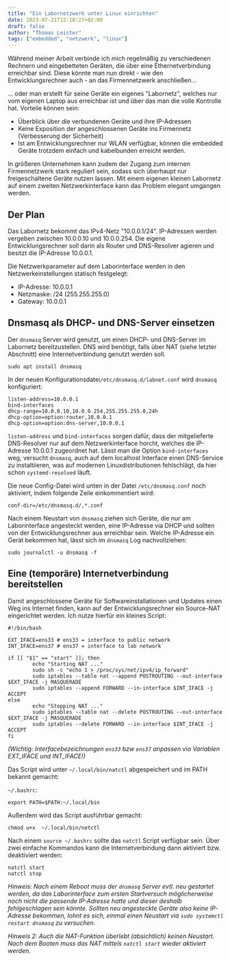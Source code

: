 ```yaml
---
title: "Ein Labornetzwerk unter Linux einrichten"
date: 2023-07-21T12:18:27+02:00
draft: false
author: "Thomas Leister"
tags: ["embedded", "netzwerk", "linux"]
---
```


Während meiner Arbeit verbinde ich mich regelmäßig zu verschiedenen Rechnern und eingebetteten Geräten, die über eine Ethernetverbindung erreichbar sind. Diese könnte man nun direkt - wie den Entwicklungsrechner auch - an das Firmennetzwerk anschließen...

... oder man erstellt für seine Geräte ein eigenes "Labornetz", welches nur vom eigenen Laptop aus erreichbar ist und über das man die volle Kontrolle hat. Vorteile können sein:

* Überblick über die verbundenen Geräte und ihre IP-Adressen
* Keine Exposition der angeschlossenen Geräte ins Firmennetz (Verbesserung der Sicherheit)
* Ist am Entwicklungsrechner nur WLAN verfügbar, können die embedded Geräte trotzdem einfach und kabelbunden erreicht werden.

In größeren Unternehmen kann zudem der Zugang zum internen Firmennetzwerk stark reguliert sein, sodass sich überhaupt nur freigeschaltene Geräte nutzen lassen. Mit einem eigenen kleinen Labornetz auf einem zweiten Netzwerkinterface kann das Problem elegant umgangen werden.

<!--more-->


## Der Plan

Das Labornetz bekommt das IPv4-Netz "10.0.0.1/24". IP-Adressen werden vergeben zwischen 10.0.0.10 und 10.0.0.254. Die eigene Entwicklungsrechner soll darin als Router und DNS-Resolver agieren und besitzt die IP-Adresse 10.0.0.1.

Die Netzwerkparameter auf dem Laborinterface werden in den Netzwerkeinstellungen statisch festgelegt:

* IP-Adresse: 10.0.0.1
* Netzmaske: /24 (255.255.255.0)
* Gateway: 10.0.0.1

## Dnsmasq als DHCP- und DNS-Server einsetzen

Der `dnsmasq` Server wird genutzt, um einen DHCP- und DNS-Server im Labornetz bereitzustellen. DNS wird benötigt, falls über NAT (siehe letzter Abschnitt) eine Internetverbindung genutzt werden soll.

	sudo apt install dnsmasq

In der neuen Konfigurationsdatei`/etc/dnsmasq.d/labnet.conf` wird `dnsmasq` konfiguriert:

	listen-address=10.0.0.1
	bind-interfaces
	dhcp-range=10.0.0.10,10.0.0.254,255.255.255.0,24h
	dhcp-option=option:router,10.0.0.1
	dhcp-option=option:dns-server,10.0.0.1

`listen-address` und `bind-interfaces` sorgen dafür, dass der mitgelieferte DNS-Resolver nur auf dem Netzwerkinterface horcht, welches die IP-Adresse 10.0.0.1 zugeordnet hat. Lässt man die Option `bind-interfaces` weg, versucht `dnsmasq`, auch auf dem localhost Interface einen DNS-Service zu instaltiieren, was auf modernen Linuxdistributionen fehlschlägt, da hier schon `systemd-resolved` läuft. 

Die neue Config-Datei wird unten in der Datei `/etc/dnsmasq.conf` noch aktiviert, indem folgende Zeile einkommentiert wird:

	conf-dir=/etc/dnsmasq.d/,*.conf

Nach einem Neustart von `dnsmasq` ziehen sich Geräte, die nur am Laborinterface angesteckt werden, eine IP-Adresse via DHCP und sollten von der Entwicklungsrechner aus erreichbar sein. Welche IP-Adresse ein Gerät bekommen hat, lässt sich im `dnsmasq` Log nachvollziehen:

	sudo journalctl -u dnsmasq -f

## Eine (temporäre) Internetverbindung bereitstellen

Damit angeschlossene Geräte für Softwareinstallationen und Updates einen Weg ins Internet finden, kann auf der Entwicklungsrechner ein Source-NAT eingerichtet werden. Ich nutze hierfür ein kleines Script:

	#!/bin/bash

	EXT_IFACE=ens33 # ens33 = interface to public network
	INT_IFACE=ens37 # ens37 = interface to lab network
	
	if [[ "$1" == "start" ]]; then
	        echo "Starting NAT ..."
	        sudo sh -c "echo 1 > /proc/sys/net/ipv4/ip_forward"
	        sudo iptables --table nat --append POSTROUTING --out-interface $EXT_IFACE -j MASQUERADE
	        sudo iptables --append FORWARD --in-interface $INT_IFACE -j ACCEPT
	else
	        echo "Stopping NAT ..."
	        sudo iptables --table nat --delete POSTROUTING --out-interface $EXT_IFACE -j MASQUERADE
	        sudo iptables --delete FORWARD --in-interface $INT_IFACE -j ACCEPT
	fi

_(Wichtig: Interfacebezeichnungen `ens33` bzw `ens37` anpassen via Variablen EXT_IFACE und INT_IFACE!)_

Das Script wird unter `~/.local/bin/natctl` abgespeichert und im PATH bekannt gemacht:

`~/.bashrc`:

	export PATH=$PATH:~/.local/bin
	
Außerdem wird das Script ausführbar gemacht:

	chmod u+x  ~/.local/bin/netctl

Nach einem `source ~/.bashrc` sollte das `natctl` Script verfügbar sein. Über zwei einfache Kommandos kann die Internetverbindung dann aktiviert bzw. deaktiviert werden:

	natctl start
	natctl stop


_Hinweis: Nach einem Reboot muss der `dnsmasq` Server evtl. neu gestartet werden, da das Laborinterface zum ersten Startversuch möglicherweise noch nicht die passende IP-Adresse hatte und dieser deshalb fehlgeschlagen sein könnte. Sollten neu angesteckte Geräte also keine IP-Adresse bekommen, lohnt es sich, einmal einen Neustart via `sudo systemctl restart dnsmasq` zu versuchen._

_Hinweis 2: Auch die NAT-Funktion überlebt (absichtlich) keinen Neustart. Nach dem Booten muss das NAT mittels `natctl start` wieder aktiviert werden._